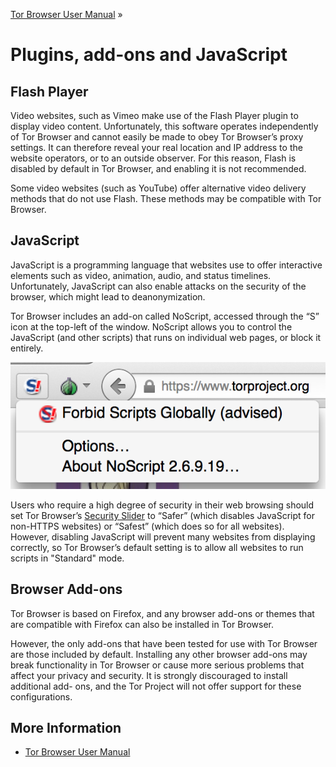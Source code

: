 [Tor Browser User Manual](index.html "Tor Browser User Manual") »

# Plugins, add-ons and JavaScript

## Flash Player

Video websites, such as Vimeo make use of the Flash Player plugin to display
video content. Unfortunately, this software operates independently of Tor
Browser and cannot easily be made to obey Tor Browser’s proxy settings. It can
therefore reveal your real location and IP address to the website operators,
or to an outside observer. For this reason, Flash is disabled by default in
Tor Browser, and enabling it is not recommended.

Some video websites (such as YouTube) offer alternative video delivery methods
that do not use Flash. These methods may be compatible with Tor Browser.

## JavaScript

JavaScript is a programming language that websites use to offer interactive
elements such as video, animation, audio, and status timelines. Unfortunately,
JavaScript can also enable attacks on the security of the browser, which might
lead to deanonymization.

Tor Browser includes an add-on called NoScript, accessed through the “S” icon
at the top-left of the window. NoScript allows you to control the JavaScript
(and other scripts) that runs on individual web pages, or block it entirely.

![](media/plugins/noscript_menu.png)

Users who require a high degree of security in their web browsing should set
Tor Browser’s [Security Slider](security-slider.html "Security Slider") to
“Safer” (which disables JavaScript for non-HTTPS websites) or “Safest” (which
does so for all websites). However, disabling JavaScript will prevent many
websites from displaying correctly, so Tor Browser’s default setting is to
allow all websites to run scripts in "Standard" mode.

## Browser Add-ons

Tor Browser is based on Firefox, and any browser add-ons or themes that are
compatible with Firefox can also be installed in Tor Browser.

However, the only add-ons that have been tested for use with Tor Browser are
those included by default. Installing any other browser add-ons may break
functionality in Tor Browser or cause more serious problems that affect your
privacy and security. It is strongly discouraged to install additional add-
ons, and the Tor Project will not offer support for these configurations.

## More Information

  * [Tor Browser User Manual](index.html "Tor Browser User Manual")

